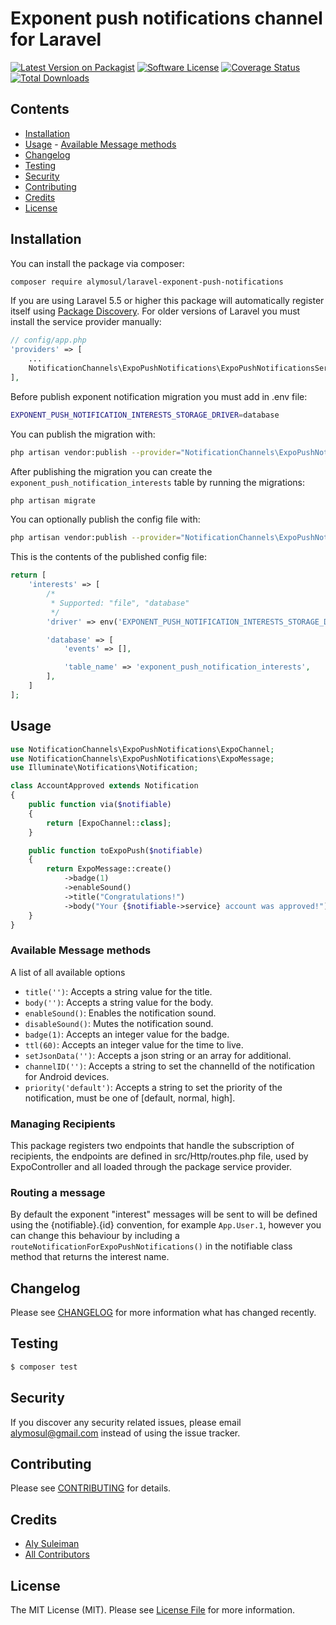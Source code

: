 # Exponent push notifications channel for Laravel

[![Latest Version on Packagist](https://img.shields.io/packagist/v/alymosul/laravel-exponent-push-notifications.svg?style=flat-square)](https://packagist.org/packages/alymosul/laravel-exponent-push-notifications)
[![Software License](https://img.shields.io/badge/license-MIT-brightgreen.svg?style=flat-square)](LICENSE.md)
[![Coverage Status](https://coveralls.io/repos/github/RonasIT/laravel-exponent-push-notifications/badge.svg?branch=add-run-tess-wtih-coverage)](https://coveralls.io/github/RonasIT/laravel-exponent-push-notifications?branch=add-run-tess-wtih-coverage)
[![Total Downloads](https://img.shields.io/packagist/dt/ronasit/laravel-exponent-push-notifications.svg?style=flat-square)](https://packagist.org/packages/ronasit/laravel-exponent-push-notifications)

## Contents

-   [Installation](#installation)
-   [Usage](#usage) - [Available Message methods](#available-message-methods)
-   [Changelog](#changelog)
-   [Testing](#testing)
-   [Security](#security)
-   [Contributing](#contributing)
-   [Credits](#credits)
-   [License](#license)

## Installation

You can install the package via composer:

```bash
composer require alymosul/laravel-exponent-push-notifications
```

If you are using Laravel 5.5 or higher this package will automatically register itself using [Package Discovery](https://laravel.com/docs/5.5/packages#package-discovery). For older versions of Laravel you must install the service provider manually:

```php
// config/app.php
'providers' => [
    ...
    NotificationChannels\ExpoPushNotifications\ExpoPushNotificationsServiceProvider::class,
],

```

Before publish exponent notification migration you must add in .env file:

```bash
EXPONENT_PUSH_NOTIFICATION_INTERESTS_STORAGE_DRIVER=database
```

You can publish the migration with:

```bash
php artisan vendor:publish --provider="NotificationChannels\ExpoPushNotifications\ExpoPushNotificationsServiceProvider" --tag="migrations"
```

After publishing the migration you can create the `exponent_push_notification_interests` table by running the migrations:

```bash
php artisan migrate
```

You can optionally publish the config file with:

```bash
php artisan vendor:publish --provider="NotificationChannels\ExpoPushNotifications\ExpoPushNotificationsServiceProvider" --tag="config"
```

This is the contents of the published config file:

```php
return [
    'interests' => [
        /*
         * Supported: "file", "database"
         */
        'driver' => env('EXPONENT_PUSH_NOTIFICATION_INTERESTS_STORAGE_DRIVER', 'file'),

        'database' => [
            'events' => [],

            'table_name' => 'exponent_push_notification_interests',
        ],
    ]
];
```

## Usage

```php
use NotificationChannels\ExpoPushNotifications\ExpoChannel;
use NotificationChannels\ExpoPushNotifications\ExpoMessage;
use Illuminate\Notifications\Notification;

class AccountApproved extends Notification
{
    public function via($notifiable)
    {
        return [ExpoChannel::class];
    }

    public function toExpoPush($notifiable)
    {
        return ExpoMessage::create()
            ->badge(1)
            ->enableSound()
            ->title("Congratulations!")
            ->body("Your {$notifiable->service} account was approved!");
    }
}
```

### Available Message methods

A list of all available options

-   `title('')`: Accepts a string value for the title.
-   `body('')`: Accepts a string value for the body.
-   `enableSound()`: Enables the notification sound.
-   `disableSound()`: Mutes the notification sound.
-   `badge(1)`: Accepts an integer value for the badge.
-   `ttl(60)`: Accepts an integer value for the time to live.
-   `setJsonData('')`: Accepts a json string or an array for additional.
-   `channelID('')`: Accepts a string to set the channelId of the notification for Android devices.
-   `priority('default')`: Accepts a string to set the priority of the notification, must be one of [default, normal, high].

### Managing Recipients

This package registers two endpoints that handle the subscription of recipients, the endpoints are defined in src/Http/routes.php file, used by ExpoController and all loaded through the package service provider.

### Routing a message

By default the exponent "interest" messages will be sent to will be defined using the {notifiable}.{id} convention, for example `App.User.1`, however you can change this behaviour by including a `routeNotificationForExpoPushNotifications()` in the notifiable class method that returns the interest name.

## Changelog

Please see [CHANGELOG](CHANGELOG.md) for more information what has changed recently.

## Testing

```bash
$ composer test
```

## Security

If you discover any security related issues, please email alymosul@gmail.com instead of using the issue tracker.

## Contributing

Please see [CONTRIBUTING](CONTRIBUTING.md) for details.

## Credits

-   [Aly Suleiman](https://github.com/Alymosul)
-   [All Contributors](../../contributors)

## License

The MIT License (MIT). Please see [License File](LICENSE.md) for more information.
